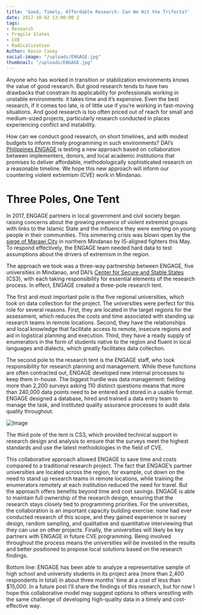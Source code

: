 ```yaml
---
title: 'Good, Timely, Affordable Research: Can We Hit the Trifecta?'
date: 2017-10-02 13:00:00 Z
tags:
- Research
- Fragile States
- CVE
- Radicalization
Author: Kevin Casey
social-image: "/uploads/ENGAGE.jpg"
thumbnail: "/uploads/ENGAGE.jpg"
---
```


Anyone who has worked in transition or stabilization environments knows the value of good research. But good research tends to have two drawbacks that constrain its applicability for professionals working in unstable environments: it takes time and it’s expensive. Even the best research, if it comes too late, is of little use if you’re working in fast-moving situations. And good research is too often priced out of reach for small and medium-sized projects, particularly research conducted in places experiencing conflict and instability.

<!--more-->

How can we conduct good research, on short timelines, and with modest budgets to inform timely programming in such environments? DAI’s [Philippines ENGAGE](https://www.usaid.gov/philippines/democracy-human-rights-and-governance/engage) is testing a new approach based on collaboration between implementers, donors, and local academic institutions that promises to deliver affordable, methodologically sophisticated research on a reasonable timeline. We hope this new approach will inform our countering violent extremism (CVE) work in Mindanao.

# Three Poles, One Tent

In 2017, ENGAGE partners in local government and civil society began raising concerns about the growing presence of violent extremist groups with links to the Islamic State and the influence they were exerting on young people in their communities. This simmering crisis was blown open by the [siege of Marawi City](http://www.cnn.com/2017/06/25/asia/philippines-marawi-isis/index.html) in northern Mindanao by IS-aligned fighters this May. To respond effectively, the ENGAGE team needed hard data to test assumptions about the drivers of extremism in the region.

The approach we took was a three-way partnership between ENGAGE, five universities in Mindanao, and DAI’s [Center for Secure and Stable States](https://www.dai.com/our-work/solutions/fragile-states) (CS3), with each taking responsibility for essential elements of the research process. In effect, ENGAGE created a three-pole research tent.

The first and most important pole is the five regional universities, which took on data collection for the project. The universities were perfect for this role for several reasons. First, they are located in the target regions for the assessment, which reduces the costs and time associated with standing up research teams in remote locations. Second, they have the relationships and local knowledge that facilitate access to remote, insecure regions and aid in logistical planning and execution. Third, they have a ready supply of enumerators in the form of students native to the region and fluent in local languages and dialects, which greatly facilitates data collection.

The second pole to the research tent is the ENGAGE staff, who took responsibility for research planning and management. While these functions are often contracted out, ENGAGE developed new internal processes to keep them in-house. The biggest hurdle was data management: fielding more than 2,200 surveys asking 110 distinct questions means that more than 240,000 data points need to be entered and stored in a usable format. ENGAGE designed a database, hired and trained a data entry team to manage the task, and instituted quality assurance processes to audit data quality throughout.

![Image](/uploads/ENGAGE.jpg)

The third pole of the tent is CS3, which provided technical support in research design and analysis to ensure that the surveys meet the highest standards and use the latest methodologies in the field of CVE.

This collaborative approach allowed ENGAGE to save time and costs compared to a traditional research project. The fact that ENGAGE’s partner universities are located across the region, for example, cut down on the need to stand up research teams in remote locations, while training the enumerators remotely at each institution reduced the need for travel. But the approach offers benefits beyond time and cost savings. ENGAGE is able to maintain full ownership of the research design, ensuring that the research stays closely tied to programming priorities. For the universities, the collaboration is an important capacity building exercise: none had ever conducted research of this scope, and they gained experience in survey design, random sampling, and qualitative and quantitative interviewing that they can use on other projects. Finally, the universities will likely be key partners with ENGAGE in future CVE programming. Being involved throughout the process means the universities will be invested in the results and better positioned to propose local solutions based on the research findings.

Bottom line: ENGAGE has been able to analyze a representative sample of high school and university students in its project area (more than 2,400 respondents in total) in about three months’ time at a cost of less than $15,000. In a future post I’ll share the findings of this research, but for now I hope this collaborative model may suggest options to others wrestling with the same challenge of developing high-quality data in a timely and cost-effective way.